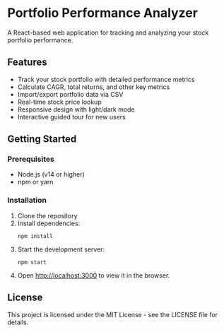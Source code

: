 # Portfolio Performance Analyzer

A React-based web application for tracking and analyzing your stock portfolio performance.

## Features

- Track your stock portfolio with detailed performance metrics
- Calculate CAGR, total returns, and other key metrics
- Import/export portfolio data via CSV
- Real-time stock price lookup
- Responsive design with light/dark mode
- Interactive guided tour for new users

## Getting Started

### Prerequisites

- Node.js (v14 or higher)
- npm or yarn

### Installation

1. Clone the repository
2. Install dependencies:
   ```
   npm install
   ```
3. Start the development server:
   ```
   npm start
   ```
4. Open [http://localhost:3000](http://localhost:3000) to view it in the browser.

## License

This project is licensed under the MIT License - see the LICENSE file for details.
